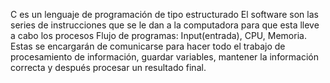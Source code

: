 C es un lenguaje de programación de tipo estructurado 
El software son las series de instrucciones que se le dan a la computadora para que esta lleve a cabo los procesos
Flujo de programas:
Input(entrada), CPU, Memoria. Estas se encargarán de comunicarse para hacer todo el trabajo de procesamiento de información, guardar variables, mantener la información correcta y después procesar un resultado final.
